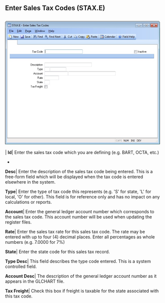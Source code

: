 ## Enter Sales Tax Codes (STAX.E)
<PageHeader />

##

![](./STAX-E-1.jpg)

| **Id**|  Enter the sales tax code which you are defining (e.g. BART, OCTA,
etc.)

-  
**Desc**|  Enter the description of the sales tax code being entered. This is
a free-form field which will be displayed when the tax code is entered
elsewhere in the system.

**Type**|  Enter the type of tax code this represents (e.g. 'S' for state, 'L'
for local, 'O' for other). This field is for reference only and has no impact
on any calculations or reports.

**Account**|  Enter the general ledger account number which corresponds to the
sales tax code. This account number will be used when updating the register
files.

**Rate**|  Enter the sales tax rate for this sales tax code. The rate may be
entered with up to four (4) decimal places. Enter all percentages as whole
numbers (e.g. 7.0000 for 7%)

**State**|  Enter the state code for this sales tax record.

**Type Desc**|  This field describes the type code entered. This is a system
controlled field.

**Account Desc**|  The description of the general ledger account number as it
appears in the GLCHART file.

**Tax Freight**|  Check this box if freight is taxable for the state
associated with this tax code.


<badge text= "Version 8.10.57 " vertical="middle" />

<PageFooter />
